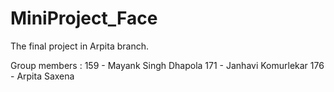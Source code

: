 # MiniProject_Face
The final project in Arpita branch.

Group members :
159 - Mayank Singh Dhapola
171 - Janhavi Komurlekar
176 - Arpita Saxena
